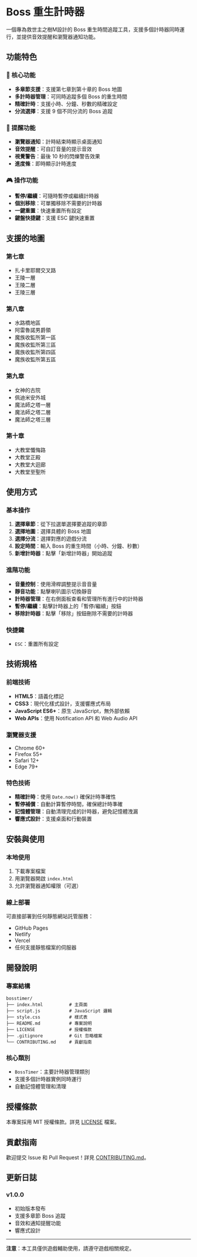 # Boss 重生計時器

一個專為救世主之樹M設計的 Boss 重生時間追蹤工具，支援多個計時器同時運行，並提供音效提醒和瀏覽器通知功能。

## 功能特色

### 🎯 核心功能
- **多章節支援**：支援第七章到第十章的 Boss 地圖
- **多計時器管理**：可同時追蹤多個 Boss 的重生時間
- **精確計時**：支援小時、分鐘、秒數的精確設定
- **分流選擇**：支援 9 個不同分流的 Boss 追蹤

### 🔔 提醒功能
- **瀏覽器通知**：計時結束時顯示桌面通知
- **音效提醒**：可自訂音量的提示音效
- **視覺警告**：最後 10 秒的閃爍警告效果
- **進度條**：即時顯示計時進度

### 🎮 操作功能
- **暫停/繼續**：可隨時暫停或繼續計時器
- **個別移除**：可單獨移除不需要的計時器
- **一鍵重置**：快速重置所有設定
- **鍵盤快捷鍵**：支援 ESC 鍵快速重置

## 支援的地圖

### 第七章
- 扎卡里耶爾交叉路
- 王陵一層
- 王陵二層
- 王陵三層

### 第八章
- 水路橋地區
- 阿雷魯諾男爵領
- 魔族收監所第一區
- 魔族收監所第三區
- 魔族收監所第四區
- 魔族收監所第五區

### 第九章
- 女神的古院
- 佩迪米安外城
- 魔法師之塔一層
- 魔法師之塔二層
- 魔法師之塔三層

### 第十章
- 大教堂懺悔路
- 大教堂正殿
- 大教堂大迴廊
- 大教堂至聖所

## 使用方式

### 基本操作
1. **選擇章節**：從下拉選單選擇要追蹤的章節
2. **選擇地圖**：選擇具體的 Boss 地圖
3. **選擇分流**：選擇對應的遊戲分流
4. **設定時間**：輸入 Boss 的重生時間（小時、分鐘、秒數）
5. **新增計時器**：點擊「新增計時器」開始追蹤

### 進階功能
- **音量控制**：使用滑桿調整提示音音量
- **靜音功能**：點擊喇叭圖示切換靜音
- **計時器管理**：在右側面板查看和管理所有進行中的計時器
- **暫停/繼續**：點擊計時器上的「暫停/繼續」按鈕
- **移除計時器**：點擊「移除」按鈕刪除不需要的計時器

### 快捷鍵
- `ESC`：重置所有設定

## 技術規格

### 前端技術
- **HTML5**：語義化標記
- **CSS3**：現代化樣式設計，支援響應式布局
- **JavaScript ES6+**：原生 JavaScript，無外部依賴
- **Web APIs**：使用 Notification API 和 Web Audio API

### 瀏覽器支援
- Chrome 60+
- Firefox 55+
- Safari 12+
- Edge 79+

### 特色技術
- **精確計時**：使用 `Date.now()` 確保計時準確性
- **暫停補償**：自動計算暫停時間，確保總計時準確
- **記憶體管理**：自動清理完成的計時器，避免記憶體洩漏
- **響應式設計**：支援桌面和行動裝置

## 安裝與使用

### 本地使用
1. 下載專案檔案
2. 用瀏覽器開啟 `index.html`
3. 允許瀏覽器通知權限（可選）

### 線上部署
可直接部署到任何靜態網站託管服務：
- GitHub Pages
- Netlify
- Vercel
- 任何支援靜態檔案的伺服器

## 開發說明

### 專案結構
```
bosstimer/
├── index.html          # 主頁面
├── script.js           # JavaScript 邏輯
├── style.css           # 樣式表
├── README.md           # 專案說明
├── LICENSE             # 授權條款
├── .gitignore          # Git 忽略檔案
└── CONTRIBUTING.md     # 貢獻指南
```

### 核心類別
- `BossTimer`：主要計時器管理類別
- 支援多個計時器實例同時運行
- 自動記憶體管理和清理

## 授權條款

本專案採用 MIT 授權條款。詳見 [LICENSE](LICENSE) 檔案。

## 貢獻指南

歡迎提交 Issue 和 Pull Request！詳見 [CONTRIBUTING.md](CONTRIBUTING.md)。

## 更新日誌

### v1.0.0
- 初始版本發布
- 支援多章節 Boss 追蹤
- 音效和通知提醒功能
- 響應式設計

---

**注意**：本工具僅供遊戲輔助使用，請遵守遊戲相關規定。
